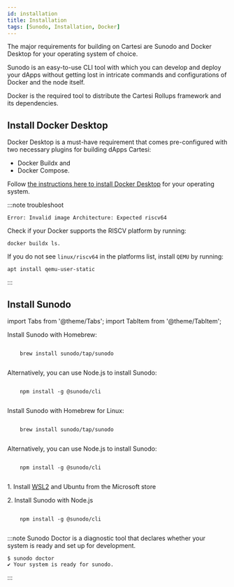 ```yaml
---
id: installation
title: Installation
tags: [Sunodo, Installation, Docker]
---
```


The major requirements for building on Cartesi are Sunodo and Docker Desktop for your operating system of choice.

Sunodo is an easy-to-use CLI tool with which you can develop and deploy your dApps without getting lost in intricate commands and configurations of Docker and the node itself.

Docker is the required tool to distribute the Cartesi Rollups framework and its dependencies.

## Install Docker Desktop

Docker Desktop is a must-have requirement that comes pre-configured with two necessary plugins for building dApps Cartesi:

- Docker Buildx and
- Docker Compose.

Follow [the instructions here to install Docker Desktop](https://www.docker.com/products/docker-desktop/) for your operating system.

:::note troubleshoot

```
Error: Invalid image Architecture: Expected riscv64
```

Check if your Docker supports the RISCV platform by running:

```
docker buildx ls.
```

If you do not see `linux/riscv64` in the platforms list, install `QEMU` by running:

```
apt install qemu-user-static
```

:::

## Install Sunodo

import Tabs from '@theme/Tabs';
import TabItem from '@theme/TabItem';

<Tabs>
  <TabItem value="macOS" label="macOS" default>
  <p>Install Sunodo with Homebrew:</p>
    <pre><code>
    brew install sunodo/tap/sunodo
    </code></pre>
    <p> Alternatively, you can use Node.js to install Sunodo:</p>
    <pre><code>
    npm install -g @sunodo/cli
    </code></pre>
  </TabItem>

  <TabItem value="Linux" label="Linux">
  <p>Install Sunodo with Homebrew for Linux:</p>
    <pre><code>
    brew install sunodo/tap/sunodo
    </code></pre>
    <p> Alternatively, you can use Node.js to install Sunodo:</p>
    <pre><code>
    npm install -g @sunodo/cli
    </code></pre>
  </TabItem>

  <TabItem value="Windows" label="Windows">
    <p>1. Install <a href="https://learn.microsoft.com/en-us/windows/wsl/install">WSL2</a> and Ubuntu from the Microsoft store</p>
    <p>2. Install Sunodo with Node.js </p>
    <pre><code>
    npm install -g @sunodo/cli
    </code></pre>
  </TabItem>
</Tabs>

:::note
Sunodo Doctor is a diagnostic tool that declares whether your system is ready and set up for development.

```shell
$ sunodo doctor
✔ Your system is ready for sunodo.
```

:::

